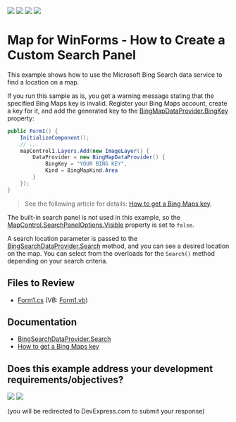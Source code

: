 <!-- default badges list -->
![](https://img.shields.io/endpoint?url=https://codecentral.devexpress.com/api/v1/VersionRange/128576270/24.2.1%2B)
[![](https://img.shields.io/badge/Open_in_DevExpress_Support_Center-FF7200?style=flat-square&logo=DevExpress&logoColor=white)](https://supportcenter.devexpress.com/ticket/details/E5084)
[![](https://img.shields.io/badge/📖_How_to_use_DevExpress_Examples-e9f6fc?style=flat-square)](https://docs.devexpress.com/GeneralInformation/403183)
[![](https://img.shields.io/badge/💬_Leave_Feedback-feecdd?style=flat-square)](#does-this-example-address-your-development-requirementsobjectives)
<!-- default badges end -->
# Map for WinForms - How to Create a Custom Search Panel

This example shows how to use the Microsoft Bing Search data service to find a location on a map.

If you run this sample as is, you get a warning message stating that the specified Bing Maps key is invalid. Register your Bing Maps account, create a key for it, and add the generated key to the [BingMapDataProvider.BingKey](https://docs.devexpress.com/WindowsForms/DevExpress.XtraMap.BingMapDataProvider.BingKey) property:

```cs
public Form1() {
	InitializeComponent();
	// ...
	mapControl1.Layers.Add(new ImageLayer() {
		DataProvider = new BingMapDataProvider() {
			BingKey = "YOUR BING KEY",
			Kind = BingMapKind.Area
		}
	});
}
```

> See the following article for details: [How to get a Bing Maps key](https://docs.devexpress.com/WindowsForms/15102/controls-and-libraries/map-control/examples/general/how-to-get-a-bing-maps-key).

The built-in search panel is not used in this example, so the [MapControl.SearchPanelOptions.Visible](https://docs.devexpress.com/WindowsForms/DevExpress.XtraMap.MapSearchPanelOptions.Visible) property is set to `false`.

A search location parameter is passed to the [BingSearchDataProvider.Search](https://docs.devexpress.com/WindowsForms/DevExpress.XtraMap.BingSearchDataProvider.Search.overloads) method, and you can see a desired location on the map. You can select from the overloads for the `Search()` method depending on your search criteria.

## Files to Review

* [Form1.cs](./CS/MapControl_SearchPanel/Form1.cs) (VB: [Form1.vb](./VB/MapControl_SearchPanel/Form1.vb))

## Documentation

- [BingSearchDataProvider.Search](https://docs.devexpress.com/WindowsForms/DevExpress.XtraMap.BingSearchDataProvider.Search.overloads)
- [How to get a Bing Maps key](https://docs.devexpress.com/WindowsForms/15102/controls-and-libraries/map-control/examples/general/how-to-get-a-bing-maps-key)
<!-- feedback -->
## Does this example address your development requirements/objectives?

[<img src="https://www.devexpress.com/support/examples/i/yes-button.svg"/>](https://www.devexpress.com/support/examples/survey.xml?utm_source=github&utm_campaign=how-to-create-a-custom-search-panel-e5084&~~~was_helpful=yes) [<img src="https://www.devexpress.com/support/examples/i/no-button.svg"/>](https://www.devexpress.com/support/examples/survey.xml?utm_source=github&utm_campaign=how-to-create-a-custom-search-panel-e5084&~~~was_helpful=no)

(you will be redirected to DevExpress.com to submit your response)
<!-- feedback end -->
